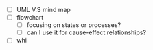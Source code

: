 - [ ] UML V.S mind map
- [ ] flowchart
  - [ ] focusing on states or processes?
  - [ ] can I use it for cause-effect relationships?
- [ ] whi 
<!--stackedit_data:
eyJoaXN0b3J5IjpbMjA2OTg3MTQyNV19
-->
